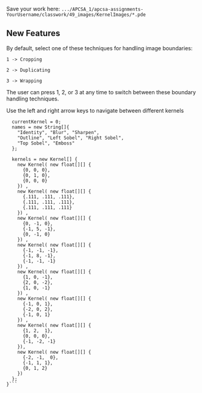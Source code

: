 Save your work here: `.../APCSA_1/apcsa-assignments-YourUsername/classwork/49_images/KernelImages/*.pde`

## New Features

By default, select one of these techniques for handling image boundaries:

    1 -> Cropping

    2 -> Duplicating

    3 -> Wrapping

The user can press 1, 2, or 3 at any time to switch between these boundary handling techniques.


Use the left and right arrow keys to navigate between different kernels

```
  currentKernel = 0;
  names = new String[]{
    "Identity", "Blur", "Sharpen",
    "Outline", "Left Sobel", "Right Sobel",
    "Top Sobel", "Emboss"
  };

  kernels = new Kernel[] {
    new Kernel( new float[][] {
      {0, 0, 0},
      {0, 1, 0},
      {0, 0, 0}
    }) ,
    new Kernel( new float[][] {
      {.111, .111, .111},
      {.111, .111, .111},
      {.111, .111, .111}
    }) ,
    new Kernel( new float[][] {
      {0, -1, 0},
      {-1, 5, -1},
      {0, -1, 0}
    }) ,
    new Kernel( new float[][] {
      {-1, -1, -1},
      {-1, 8, -1},
      {-1, -1, -1}
    }) ,
    new Kernel( new float[][] {
      {1, 0, -1},
      {2, 0, -2},
      {1, 0, -1}
    }) ,
    new Kernel( new float[][] {
      {-1, 0, 1},
      {-2, 0, 2},
      {-1, 0, 1}
    }) ,
    new Kernel( new float[][] {
      {1, 2,  1},
      {0, 0, 0},
      {-1, -2, -1}
    }),
    new Kernel( new float[][] {
      {-2, -1,  0},
      {-1, 1, 1},
      {0, 1, 2}
    })
  };
}```
